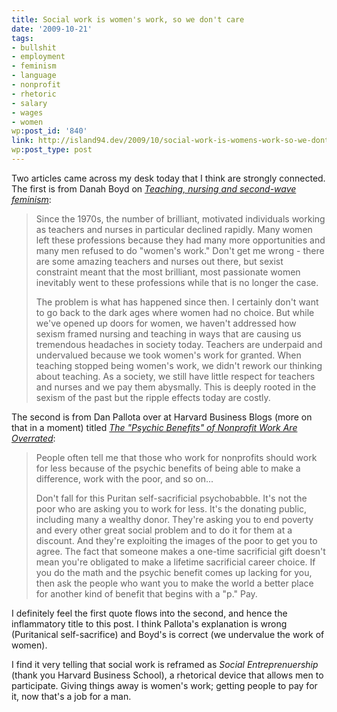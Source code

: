 ```yaml
---
title: Social work is women's work, so we don't care
date: '2009-10-21'
tags:
- bullshit
- employment
- feminism
- language
- nonprofit
- rhetoric
- salary
- wages
- women
wp:post_id: '840'
link: http://island94.dev/2009/10/social-work-is-womens-work-so-we-dont-care/
wp:post_type: post
---
```


Two articles came across my desk today that I think are strongly connected. The first is from Danah Boyd on <a href="http://www.zephoria.org/thoughts/archives/2009/10/19/teaching_nursin.html"><em>Teaching, nursing and second-wave feminism</em></a>:
<blockquote>Since the 1970s, the number of brilliant, motivated individuals working as teachers and nurses in particular declined rapidly. Many women left these professions because they had many more opportunities and many men refused to do "women's work." Don't get me wrong - there are some amazing teachers and nurses out there, but sexist constraint meant that the most brilliant, most passionate women inevitably went to these professions while that is no longer the case.

The problem is what has happened since then. I certainly don't want to go back to the dark ages where women had no choice. But while we've opened up doors for women, we haven't addressed how sexism framed nursing and teaching in ways that are causing us tremendous headaches in society today. Teachers are underpaid and undervalued because we took women's work for granted. When teaching stopped being women's work, we didn't rework our thinking about teaching. As a society, we still have little respect for teachers and nurses and we pay them abysmally. This is deeply rooted in the sexism of the past but the ripple effects today are costly.</blockquote>
The second is from Dan Pallota over at Harvard Business Blogs (more on that in a moment) titled <a href="http://blogs.harvardbusiness.org/pallotta/2009/10/show-me-the-money-why-psychic.html"><em>The "Psychic Benefits" of Nonprofit Work Are Overrated</em></a>:
<blockquote>People often tell me that those who work for nonprofits should work for less because of the psychic benefits of being able to make a difference, work with the poor, and so on...

Don't fall for this Puritan self-sacrificial psychobabble. It's not the poor who are asking you to work for less. It's the donating public, including many a wealthy donor. They're asking you to end poverty and every other great social problem and to do it for them at a discount. And they're exploiting the images of the poor to get you to agree. The fact that someone makes a one-time sacrificial gift doesn't mean you're obligated to make a lifetime sacrificial career choice. If you do the math and the psychic benefit comes up lacking for you, then ask the people who want you to make the world a better place for another kind of benefit that begins with a "p." Pay.</blockquote>
I definitely feel the first quote flows into the second, and hence the inflammatory title to this post. I think Pallota's explanation is wrong (Puritanical self-sacrifice) and Boyd's is correct (we undervalue the work of women).

I find it very telling that social work is reframed as <em>Social Entreprenuership</em> (thank you Harvard Business School), a rhetorical device that allows men to participate. Giving things away is women's work; getting people to pay for it, now that's a job for a man.
